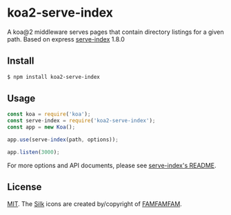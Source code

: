 # koa2-serve-index

  A koa@2 middleware serves pages that contain directory listings for a given path. Based on express [serve-index] 1.8.0

## Install

```sh
$ npm install koa2-serve-index
```

## Usage

```js
const koa = require('koa');
const serve-index = require('koa2-serve-index');
const app = new Koa();

app.use(serve-index(path, options));

app.listen(3000);
```

For more options and API documents, please see [serve-index's README].

## License

[MIT](LICENSE). The [Silk](http://www.famfamfam.com/lab/icons/silk/) icons
are created by/copyright of [FAMFAMFAM](http://www.famfamfam.com/).

[serve-index]: https://github.com/expressjs/serve-index
[serve-index's README]: https://github.com/expressjs/serve-index#serve-index
